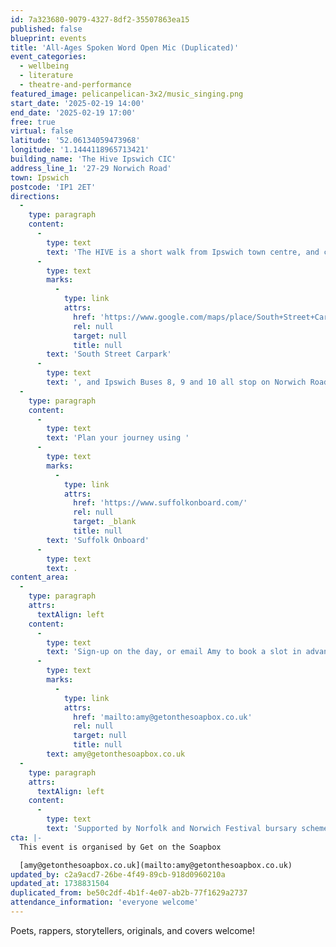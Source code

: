 ```yaml
---
id: 7a323680-9079-4327-8df2-35507863ea15
published: false
blueprint: events
title: 'All-Ages Spoken Word Open Mic (Duplicated)'
event_categories:
  - wellbeing
  - literature
  - theatre-and-performance
featured_image: pelicanpelican-3x2/music_singing.png
start_date: '2025-02-19 14:00'
end_date: '2025-02-19 17:00'
free: true
virtual: false
latitude: '52.06134059473968'
longitude: '1.1444118965713421'
building_name: 'The Hive Ipswich CIC'
address_line_1: '27-29 Norwich Road'
town: Ipswich
postcode: 'IP1 2ET'
directions:
  -
    type: paragraph
    content:
      -
        type: text
        text: 'The HIVE is a short walk from Ipswich town centre, and can be found directly opposite the Bicafe o Portugues. Parking is available around the corner in '
      -
        type: text
        marks:
          -
            type: link
            attrs:
              href: 'https://www.google.com/maps/place/South+Street+Car+Park/@52.0614782,1.1449496,15z/data=!4m6!3m5!1s0x47d9a1cc651fb90f:0x30a88646622494df!8m2!3d52.0614062!4d1.1448101!16s%2Fg%2F11c4580y6z'
              rel: null
              target: null
              title: null
        text: 'South Street Carpark'
      -
        type: text
        text: ', and Ipswich Buses 8, 9 and 10 all stop on Norwich Road.'
  -
    type: paragraph
    content:
      -
        type: text
        text: 'Plan your journey using '
      -
        type: text
        marks:
          -
            type: link
            attrs:
              href: 'https://www.suffolkonboard.com/'
              rel: null
              target: _blank
              title: null
        text: 'Suffolk Onboard'
      -
        type: text
        text: .
content_area:
  -
    type: paragraph
    attrs:
      textAlign: left
    content:
      -
        type: text
        text: 'Sign-up on the day, or email Amy to book a slot in advance - '
      -
        type: text
        marks:
          -
            type: link
            attrs:
              href: 'mailto:amy@getonthesoapbox.co.uk'
              rel: null
              target: null
              title: null
        text: amy@getonthesoapbox.co.uk
  -
    type: paragraph
    attrs:
      textAlign: left
    content:
      -
        type: text
        text: 'Supported by Norfolk and Norwich Festival bursary scheme. '
cta: |-
  This event is organised by Get on the Soapbox

  [amy@getonthesoapbox.co.uk](mailto:amy@getonthesoapbox.co.uk)
updated_by: c2a9acd7-26be-4f49-89cb-918d0960210a
updated_at: 1738831504
duplicated_from: be50c2df-4b1f-4e07-ab2b-77f1629a2737
attendance_information: 'everyone welcome'
---
```

Poets, rappers, storytellers, originals, and covers welcome!